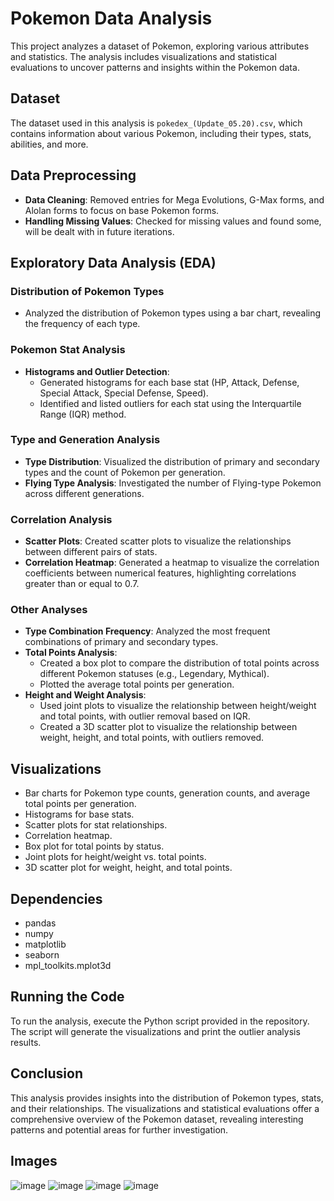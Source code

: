 # Pokemon Data Analysis

This project analyzes a dataset of Pokemon, exploring various attributes and statistics. The analysis includes visualizations and statistical evaluations to uncover patterns and insights within the Pokemon data.

## Dataset

The dataset used in this analysis is `pokedex_(Update_05.20).csv`, which contains information about various Pokemon, including their types, stats, abilities, and more.

## Data Preprocessing

-   **Data Cleaning**: Removed entries for Mega Evolutions, G-Max forms, and Alolan forms to focus on base Pokemon forms.
-   **Handling Missing Values**: Checked for missing values and found some, will be dealt with in future iterations.

## Exploratory Data Analysis (EDA)

### Distribution of Pokemon Types

-   Analyzed the distribution of Pokemon types using a bar chart, revealing the frequency of each type.

### Pokemon Stat Analysis

-   **Histograms and Outlier Detection**:
    -   Generated histograms for each base stat (HP, Attack, Defense, Special Attack, Special Defense, Speed).
    -   Identified and listed outliers for each stat using the Interquartile Range (IQR) method.

### Type and Generation Analysis

-   **Type Distribution**: Visualized the distribution of primary and secondary types and the count of Pokemon per generation.
-   **Flying Type Analysis**: Investigated the number of Flying-type Pokemon across different generations.

### Correlation Analysis

-   **Scatter Plots**: Created scatter plots to visualize the relationships between different pairs of stats.
-   **Correlation Heatmap**: Generated a heatmap to visualize the correlation coefficients between numerical features, highlighting correlations greater than or equal to 0.7.

### Other Analyses

-   **Type Combination Frequency**: Analyzed the most frequent combinations of primary and secondary types.
-   **Total Points Analysis**:
    -   Created a box plot to compare the distribution of total points across different Pokemon statuses (e.g., Legendary, Mythical).
    -   Plotted the average total points per generation.
-   **Height and Weight Analysis**:
    -   Used joint plots to visualize the relationship between height/weight and total points, with outlier removal based on IQR.
    -   Created a 3D scatter plot to visualize the relationship between weight, height, and total points, with outliers removed.

## Visualizations

-   Bar charts for Pokemon type counts, generation counts, and average total points per generation.
-   Histograms for base stats.
-   Scatter plots for stat relationships.
-   Correlation heatmap.
-   Box plot for total points by status.
-   Joint plots for height/weight vs. total points.
-   3D scatter plot for weight, height, and total points.

## Dependencies

-   pandas
-   numpy
-   matplotlib
-   seaborn
-   mpl\_toolkits.mplot3d

## Running the Code

To run the analysis, execute the Python script provided in the repository. The script will generate the visualizations and print the outlier analysis results.

## Conclusion

This analysis provides insights into the distribution of Pokemon types, stats, and their relationships. The visualizations and statistical evaluations offer a comprehensive overview of the Pokemon dataset, revealing interesting patterns and potential areas for further investigation.

## Images
![image](https://github.com/user-attachments/assets/3a2f1f34-6c12-4f28-b0f7-2fa1237243af)
![image](https://github.com/user-attachments/assets/05ea7db6-9cf8-4284-8b3e-8b3cf68082b6)
![image](https://github.com/user-attachments/assets/61c0f3a9-95d5-4b69-a326-b46ad01c2bfd)
![image](https://github.com/user-attachments/assets/4c72e909-e5b9-4765-9c20-b9d865b7382e)





